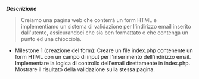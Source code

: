 ***Descrizione***

> Creiamo una pagina web che conterrà un form HTML e implementiamo un sistema di validazione per l'indirizzo email inserito dall'utente, assicurandoci che sia ben formattato e che contenga un punto ed una chiocciola.

- Milestone 1 (creazione del form):
Creare un file index.php contenente un form HTML con un campo di input per l'inserimento dell'indirizzo email.
Implementare la logica di controllo dell'email direttamente in index.php.
Mostrare il risultato della validazione sulla stessa pagina.